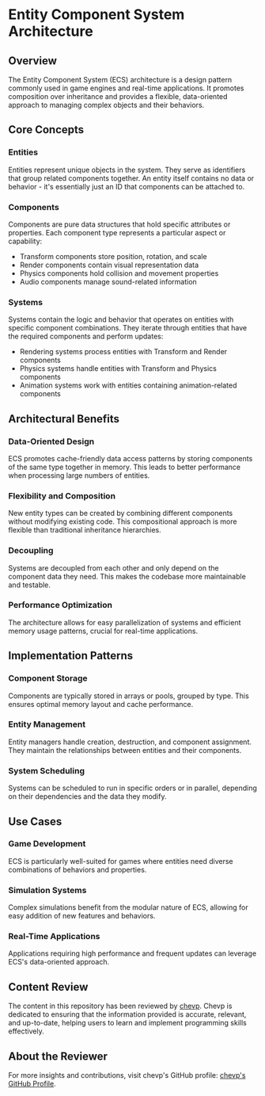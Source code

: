 # Entity Component System Architecture

## Overview

The Entity Component System (ECS) architecture is a design pattern commonly used in game engines and real-time applications. It promotes composition over inheritance and provides a flexible, data-oriented approach to managing complex objects and their behaviors.

## Core Concepts

### Entities
Entities represent unique objects in the system. They serve as identifiers that group related components together. An entity itself contains no data or behavior - it's essentially just an ID that components can be attached to.

### Components
Components are pure data structures that hold specific attributes or properties. Each component type represents a particular aspect or capability:

- Transform components store position, rotation, and scale
- Render components contain visual representation data
- Physics components hold collision and movement properties
- Audio components manage sound-related information

### Systems
Systems contain the logic and behavior that operates on entities with specific component combinations. They iterate through entities that have the required components and perform updates:

- Rendering systems process entities with Transform and Render components
- Physics systems handle entities with Transform and Physics components
- Animation systems work with entities containing animation-related components

## Architectural Benefits

### Data-Oriented Design
ECS promotes cache-friendly data access patterns by storing components of the same type together in memory. This leads to better performance when processing large numbers of entities.

### Flexibility and Composition
New entity types can be created by combining different components without modifying existing code. This compositional approach is more flexible than traditional inheritance hierarchies.

### Decoupling
Systems are decoupled from each other and only depend on the component data they need. This makes the codebase more maintainable and testable.

### Performance Optimization
The architecture allows for easy parallelization of systems and efficient memory usage patterns, crucial for real-time applications.

## Implementation Patterns

### Component Storage
Components are typically stored in arrays or pools, grouped by type. This ensures optimal memory layout and cache performance.

### Entity Management
Entity managers handle creation, destruction, and component assignment. They maintain the relationships between entities and their components.

### System Scheduling
Systems can be scheduled to run in specific orders or in parallel, depending on their dependencies and the data they modify.

## Use Cases

### Game Development
ECS is particularly well-suited for games where entities need diverse combinations of behaviors and properties.

### Simulation Systems
Complex simulations benefit from the modular nature of ECS, allowing for easy addition of new features and behaviors.

### Real-Time Applications
Applications requiring high performance and frequent updates can leverage ECS's data-oriented approach.

## Content Review

The content in this repository has been reviewed by [chevp](https://github.com/chevp). Chevp is dedicated to ensuring that the information provided is accurate, relevant, and up-to-date, helping users to learn and implement programming skills effectively.

## About the Reviewer

For more insights and contributions, visit chevp's GitHub profile: [chevp's GitHub Profile](https://github.com/chevp).